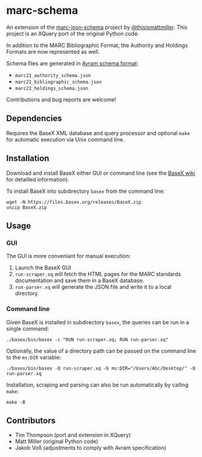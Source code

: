 # marc-schema

An extension of the [marc-json-schema](https://github.com/thisismattmiller/marc-json-schema) project by [@thisismattmiller](https://github.com/thisismattmiller). This project is an XQuery port of the original Python code.

In addition to the MARC Bibliographic Format, the Authority and Holdings Formats are now represented as well.

Schema files are generated in [Avram schema format](https://format.gbv.de/schema/avram/specification):

- `marc21_authority_schema.json`
- `marc21_bibliographic_schema.json`
- `marc21_holdings_schema.json`

Contributions and bug reports are welcome!

## Dependencies
Requires the BaseX XML database and query processor and optional `make` for automatic execution via Unix command line.

## Installation
Download and install BaseX either GUI or command line (see the [BaseX wiki](http://docs.basex.org/wiki/) for detailled information).

To install BaseX into subdirectory `basex` from the command line:

	wget -N https://files.basex.org/releases/BaseX.zip
	unzip BaseX.zip

## Usage

### GUI
The GUI is more conveniant for manual execution:

1. Launch the BaseX GUI
2. `run-scraper.xq` will fetch the HTML pages for the MARC standards documentation and save them in a BaseX database.
3. `run-parser.xq` will generate the JSON file and write it to a local directory.

### Command line
Given BaseX is installed in subdirectory `basex`, the queries can be run in a single command:

    ./basex/bin/basex -c "RUN run-scraper.xq; RUN run-parser.xq"

Optionally, the value of a directory path can be passed on the command line to the `ms:DIR` variable:

    ./basex/bin/basex -Q run-scraper.xq -b ms:DIR="/Users/Abc/Desktop/" -Q run-parser.xq

Installation, scraping and parsing can also be run automatically by calling `make`:

    make -B

## Contributors

- Tim Thompson (port and extension in XQuery)
- Matt Miller (original Python code)
- Jakob Voß (adjustments to comply with Avram specification) 

